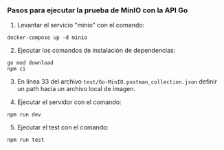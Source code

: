 ### Pasos para ejecutar la prueba de MinIO con la API Go


1. Levantar el servicio "minio" con el comando: 

```
docker-compose up -d minio 
```

2. Ejecutar los comandos de instalación de dependencias: 

```
go mod download
npm ci
```

3. En línea 33 del archivo ```test/Go-MinIO.postman_collection.json``` definir un path hacia un archivo local
de imagen.

4. Ejecutar el servidor con el comando:

```
npm run dev
```

5. Ejecutar el test con el comando:

```
npm run test
```